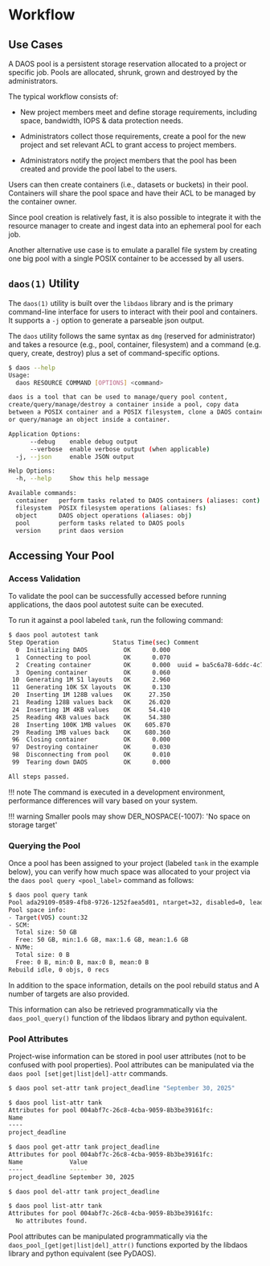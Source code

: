 # Workflow

## Use Cases

A DAOS pool is a persistent storage reservation allocated to a
project or specific job. Pools are allocated, shrunk, grown and destroyed by
the administrators.

The typical workflow consists of:

- New project members meet and define storage requirements, including space, bandwidth, IOPS & data protection needs.

- Administrators collect those requirements, create a pool for the new project and set relevant ACL to grant access to project members.

- Administrators notify the project members that the pool has been created and provide the pool label to the users.

Users can then create containers (i.e., datasets or buckets) in their pool.
Containers will share the pool space and have their ACL to be managed by
the container owner.

Since pool creation is relatively fast, it is also possible to integrate it
with the resource manager to create and ingest data into an ephemeral pool for
each job.

Another alternative use case is to emulate a parallel file system by creating
one big pool with a single POSIX container to be accessed by all users.

## `daos(1)` Utility

The `daos(1)` utility is built over the `libdaos` library and is the primary
command-line interface for users to interact with their pool and containers.
It supports a `-j` option to generate a parseable json output.

The `daos` utility follows the same syntax as `dmg` (reserved for administrator)
and takes a resource (e.g., pool, container, filesystem) and a command (e.g.
query, create, destroy) plus a set of command-specific options.

```bash
$ daos --help
Usage:
  daos RESOURCE COMMAND [OPTIONS] <command>

daos is a tool that can be used to manage/query pool content,
create/query/manage/destroy a container inside a pool, copy data
between a POSIX container and a POSIX filesystem, clone a DAOS container,
or query/manage an object inside a container.

Application Options:
      --debug    enable debug output
      --verbose  enable verbose output (when applicable)
  -j, --json     enable JSON output

Help Options:
  -h, --help     Show this help message

Available commands:
  container   perform tasks related to DAOS containers (aliases: cont)
  filesystem  POSIX filesystem operations (aliases: fs)
  object      DAOS object operations (aliases: obj)
  pool        perform tasks related to DAOS pools
  version     print daos version
```

## Accessing Your Pool

### Access Validation

To validate the pool can be successfully accessed before running
applications, the daos pool autotest suite can be executed.

To run it against a pool labeled `tank`, run the following command:

```bash
$ daos pool autotest tank
Step Operation               Status Time(sec) Comment
  0  Initializing DAOS          OK      0.000
  1  Connecting to pool         OK      0.070
  2  Creating container         OK      0.000  uuid = ba5c6a78-6ddc-4c7e-a73b-b7574c8d85b8
  3  Opening container          OK      0.060
 10  Generating 1M S1 layouts   OK      2.960
 11  Generating 10K SX layouts  OK      0.130
 20  Inserting 1M 128B values   OK     27.350
 21  Reading 128B values back   OK     26.020
 24  Inserting 1M 4KB values    OK     54.410
 25  Reading 4KB values back    OK     54.380
 28  Inserting 100K 1MB values  OK    605.870
 29  Reading 1MB values back    OK    680.360
 96  Closing container          OK      0.000
 97  Destroying container       OK      0.030
 98  Disconnecting from pool    OK      0.010
 99  Tearing down DAOS          OK      0.000

All steps passed.
```

!!! note
    The command is executed in a development environment,
    performance differences will vary based on your system.

!!! warning
    Smaller pools may show DER_NOSPACE(-1007): 'No space
    on storage target'

### Querying the Pool

Once a pool has been assigned to your project (labeled `tank` in the example
below), you can verify how much space was allocated to your project via the
`daos pool query <pool_label>` command as follows:

```bash
$ daos pool query tank
Pool ada29109-0589-4fb8-9726-1252faea5d01, ntarget=32, disabled=0, leader=0, version=1
Pool space info:
- Target(VOS) count:32
- SCM:
  Total size: 50 GB
  Free: 50 GB, min:1.6 GB, max:1.6 GB, mean:1.6 GB
- NVMe:
  Total size: 0 B
  Free: 0 B, min:0 B, max:0 B, mean:0 B
Rebuild idle, 0 objs, 0 recs
```

In addition to the space information, details on the pool rebuild status and
A number of targets are also provided.

This information can also be retrieved programmatically via the
`daos_pool_query()` function of the libdaos library and python equivalent.

### Pool Attributes

Project-wise information can be stored in pool user attributes (not to be
confused with pool properties). Pool attributes can be manipulated via the
`daos pool [set|get|list|del]-attr` commands.

```bash
$ daos pool set-attr tank project_deadline "September 30, 2025"

$ daos pool list-attr tank
Attributes for pool 004abf7c-26c8-4cba-9059-8b3be39161fc:
Name
----
project_deadline

$ daos pool get-attr tank project_deadline
Attributes for pool 004abf7c-26c8-4cba-9059-8b3be39161fc:
Name             Value
----             -----
project_deadline September 30, 2025

$ daos pool del-attr tank project_deadline

$ daos pool list-attr tank
Attributes for pool 004abf7c-26c8-4cba-9059-8b3be39161fc:
  No attributes found.
```

Pool attributes can be manipulated programmatically via the
`daos_pool_[get|get|list|del]_attr()` functions exported by the libdaos library
and python equivalent (see PyDAOS).
